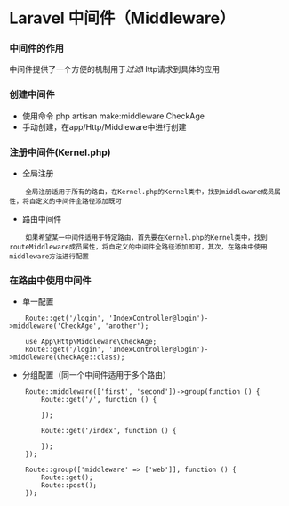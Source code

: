 # Laravel 中间件（Middleware）
### 中间件的作用
中间件提供了一个方便的机制用于*过滤*Http请求到具体的应用

### 创建中间件
* 使用命令 php artisan make:middleware CheckAge
* 手动创建，在app/Http/Middleware中进行创建

### 注册中间件(Kernel.php)
* 全局注册
```
    全局注册适用于所有的路由，在Kernel.php的Kernel类中，找到middleware成员属性，将自定义的中间件全路径添加既可

```
* 路由中间件
```
    如果希望某一中间件适用于特定路由，首先要在Kernel.php的Kernel类中，找到routeMiddleware成员属性，将自定义的中间件全路径添加即可，其次，在路由中使用middleware方法进行配置
```

### 在路由中使用中间件
* 单一配置

```
    Route::get('/login', 'IndexController@login')->middleware('CheckAge', 'another');

    use App\Http\Middleware\CheckAge;
    Route::get('/login', 'IndexController@login')->middleware(CheckAge::class);
```

* 分组配置（同一个中间件适用于多个路由）

```
    Route::middleware(['first', 'second'])->group(function () {
        Route::get('/', function () {

        });

        Route::get('/index', function () {

        });
    });

    Route::group(['middleware' => ['web']], function () {
        Route::get();
        Route::post();
    });
```